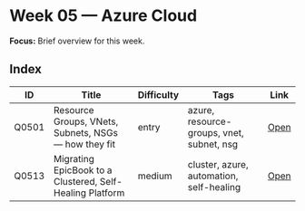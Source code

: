 # Week 05 — Azure Cloud

**Focus:** Brief overview for this week.

## Index
| ID | Title | Difficulty | Tags | Link |
|---|---|---|---|---|
| Q0501 | Resource Groups, VNets, Subnets, NSGs — how they fit | entry | azure, resource-groups, vnet, subnet, nsg | [Open](questions/Q0501-azure-rg-vnet-subnet-nsg.md) |
| Q0513 | Migrating EpicBook to a Clustered, Self-Healing Platform | medium | cluster, azure, automation, self-healing | [Open](questions/Q0513-migrating-epicbook-clustered-self-healing.md) |

